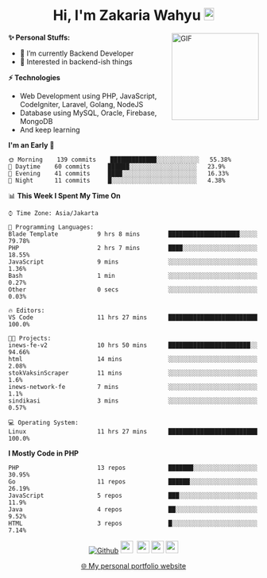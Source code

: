 <h1 align="center">Hi, I'm Zakaria Wahyu <img src="https://github.com/TheDudeThatCode/TheDudeThatCode/blob/master/Assets/Hi.gif" width="20px" height="25px"></h1>

<img align="right" alt="GIF" height="175px" src="https://www.nayakapratama.co.id/wp-content/uploads/2019/07/Website-Maintenance.gif" />

**✨ Personal Stuffs:**
- 🔭 I’m currently Backend Developer
- 🌱 Interested in backend-ish things

**⚡ Technologies**
- Web Development using PHP, JavaScript, CodeIgniter, Laravel, Golang, NodeJS
- Database using MySQL, Oracle, Firebase, MongoDB
- And keep learning

<!--START_SECTION:waka-->
**I'm an Early 🐤** 

```text
🌞 Morning    139 commits    █████████████░░░░░░░░░░░░   55.38% 
🌆 Daytime    60 commits     ██████░░░░░░░░░░░░░░░░░░░   23.9% 
🌃 Evening    41 commits     ████░░░░░░░░░░░░░░░░░░░░░   16.33% 
🌙 Night      11 commits     █░░░░░░░░░░░░░░░░░░░░░░░░   4.38%

```


📊 **This Week I Spent My Time On** 

```text
⌚︎ Time Zone: Asia/Jakarta

💬 Programming Languages: 
Blade Template           9 hrs 8 mins        ████████████████████░░░░░   79.78% 
PHP                      2 hrs 7 mins        ████░░░░░░░░░░░░░░░░░░░░░   18.55% 
JavaScript               9 mins              ░░░░░░░░░░░░░░░░░░░░░░░░░   1.36% 
Bash                     1 min               ░░░░░░░░░░░░░░░░░░░░░░░░░   0.27% 
Other                    0 secs              ░░░░░░░░░░░░░░░░░░░░░░░░░   0.03%

🔥 Editors: 
VS Code                  11 hrs 27 mins      █████████████████████████   100.0%

🐱‍💻 Projects: 
inews-fe-v2              10 hrs 50 mins      ███████████████████████░░   94.66% 
html                     14 mins             ░░░░░░░░░░░░░░░░░░░░░░░░░   2.08% 
stokVaksinScraper        11 mins             ░░░░░░░░░░░░░░░░░░░░░░░░░   1.6% 
inews-network-fe         7 mins              ░░░░░░░░░░░░░░░░░░░░░░░░░   1.1% 
sindikasi                3 mins              ░░░░░░░░░░░░░░░░░░░░░░░░░   0.57%

💻 Operating System: 
Linux                    11 hrs 27 mins      █████████████████████████   100.0%

```

**I Mostly Code in PHP** 

```text
PHP                      13 repos            ███████░░░░░░░░░░░░░░░░░░   30.95% 
Go                       11 repos            ██████░░░░░░░░░░░░░░░░░░░   26.19% 
JavaScript               5 repos             ███░░░░░░░░░░░░░░░░░░░░░░   11.9% 
Java                     4 repos             ██░░░░░░░░░░░░░░░░░░░░░░░   9.52% 
HTML                     3 repos             █░░░░░░░░░░░░░░░░░░░░░░░░   7.14%

```



<!--END_SECTION:waka-->

<p align="center">
<a href="https://github.com/zakariawahyu" target="_blank"><img alt="Github" src="https://img.shields.io/badge/GitHub-%2312100E.svg?&style=for-the-badge&logo=Github&logoColor=white" /></a>
<a href="https://www.twitter.com/_zakariawahyu"><img src="https://img.shields.io/badge/twitter-%231DA1F2.svg?&style=for-the-badge&logo=twitter&logoColor=white" height=25></a> 
<a href="https://www.linkedin.com/in/zakariawahyu"><img src="https://img.shields.io/badge/linkedin-%230077B5.svg?&style=for-the-badge&logo=linkedin&logoColor=white" height=25></a> 
<a href="https://www.instagram.com/_zakariawahyu"><img src="https://img.shields.io/badge/instagram-%23E4405F.svg?&style=for-the-badge&logo=instagram&logoColor=white" height=25></a>
<a href="https://medium.com/@zakariawahyu"><img src="https://img.shields.io/badge/Medium-12100E?style=for-the-badge&logo=medium&logoColor=white" height=25></a>
</p>
<p align="center"><a href="https://www.zakariawahyu.com" target="_blank">🌐 My personal portfolio website</a></p>
